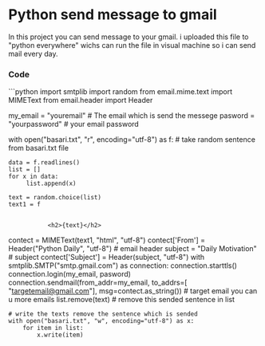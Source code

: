 # Python send message to gmail
 In this project you can send message to your gmail. i uploaded this file to "python everywhere" wichs can run the file in visual machine so i can send mail every day. 
 
 <h3> Code </h3> 
```python 
import smtplib
import random
from email.mime.text import MIMEText
from email.header import Header

my_email = "youremail"  # The email which is send the messege
pasword = "yourpassword"  # your email password

with open("basari.txt", "r", encoding="utf-8") as f: #  take random sentence from basari.txt file

    data = f.readlines()
    list = []
    for x in data:
         list.append(x)

    text = random.choice(list)
    text1 = f
```

           <h2>{text}</h2>  
```
contect = MIMEText(text1, "html", "utf-8")
contect['From'] = Header("Python Daily", "utf-8")  # email header
subject = "Daily Motivation"  # subject
contect['Subject'] = Header(subject, "utf-8")
with smtplib.SMTP("smtp.gmail.com") as connection:
    connection.starttls()
    connection.login(my_email, pasword)
    connection.sendmail(from_addr=my_email, to_addrs=[
                        "targetemail@gmail.com"], msg=contect.as_string())  # target email you can u more emails
    list.remove(text)  # remove this sended sentence in list

    # write the texts remove the sentence which is sended
    with open("basari.txt", "w", encoding="utf-8") as x:
        for item in list:
            x.write(item)

```
